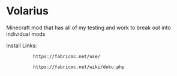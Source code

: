 # Volarius
Minecraft mod that has all of my testing and work to break out into individual mods


Install Links: 

              https://fabricmc.net/use/

              https://fabricmc.net/wiki/doku.php

